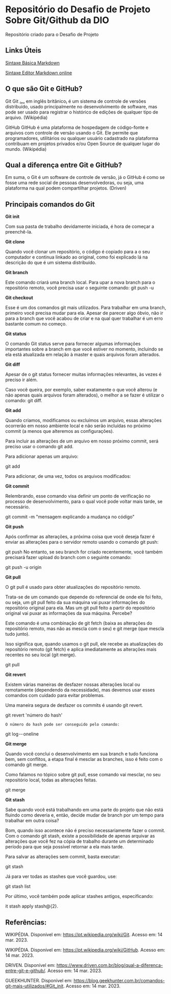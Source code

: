 # Repositório do Desafio de Projeto Sobre Git/Github da DIO
Repositório criado para o Desafio de Projeto
## Links Úteis
[Sintaxe Básica Markdown](https://www.markdownguide.org/getting-started/)

[Sintaxe Editor Markdown online](https://dillinger.io/)     
## O que são Git e GitHub?
Git
Git ₍ₒᵤ em inglês britânico₎ é um sistema de controle de versões distribuído, usado principalmente no desenvolvimento de software, mas pode ser usado para registrar o histórico de edições de qualquer tipo de arquivo. (Wikipédia)

GitHub
GitHub é uma plataforma de hospedagem de código-fonte e arquivos com controle de versão usando o Git. Ele permite que programadores, utilitários ou qualquer usuário cadastrado na plataforma contribuam em projetos privados e/ou Open Source de qualquer lugar do mundo. (Wikipédia)

## Qual a diferença entre Git e GitHub?
Em suma, o Git é um software de controle de versão, já o GitHub é como se fosse uma rede social de pessoas desenvolvedoras, ou seja, uma plataforma na qual podem compartilhar projetos. (Driven)



## Principais comandos do Git
**Git init**
  
  Com sua pasta de trabalho devidamente iniciada, é hora de começar a preenchê-la.

**Git clone**

  Quando você clonar um repositório, o código é copiado para a o seu computador e continua linkado ao original, como foi explicado lá na descrição do que é um sistema distribuído.

**Git branch**

  Este comando criará uma branch local. Para upar a nova branch para o repositório remoto, você precisa usar o seguinte comando: git push -u <remote> <nome-da-branch>

**Git checkout**

  Esse é um dos comandos git mais utilizados. Para trabalhar em uma branch, primeiro você precisa mudar para ela. Apesar de parecer algo óbvio, não ir para a branch que você acabou de criar e na qual quer trabalhar é um erro bastante comum no começo.
  
**Git status**

  O comando Git status serve para fornecer algumas informações importantes sobre a branch em que você estiver no momento, incluindo se ela está atualizada em relação à master e quais arquivos foram alterados.  

**Git diff**
  
  Apesar de o git status fornecer muitas informações relevantes, às vezes é preciso ir além.  

  Caso você queira, por exemplo, saber exatamente o que você alterou (e não apenas quais arquivos foram alterados), o melhor a se fazer é utilizar o comando: git diff. 

**Git add**

  Quando criamos, modificamos ou excluímos um arquivo, essas alterações ocorrerão em nosso ambiente local e não serão incluídas no próximo commit (a menos que alteremos as configurações).

  Para incluir as alterações de um arquivo em nosso próximo commit, será preciso usar o comando git add.

  Para adicionar apenas um arquivo:

git add <arquivo>
  
  Para adicionar, de uma vez, todos os arquivos modificados:

**Git commit**

  Relembrando, esse comando visa definir um ponto de verificação no processo de desenvolvimento, para o qual você pode voltar mais tarde, se necessário.

git commit -m "mensagem explicando a mudança no código"
  
**Git push**
  
  Após confirmar as alterações, a próxima coisa que você deseja fazer é enviar as alterações para o servidor remoto usando o comando git push:

git push <remote> <nome-do-branch>
No entanto, se seu branch for criado recentemente, você também precisará fazer upload do branch com o seguinte comando:

git push -u origin <nome-do-branch>

**Git pull**
  
  O git pull é usado para obter atualizações do repositório remoto. 

  Trata-se de um comando que depende do referencial de onde ele foi feito, ou seja, um git pull feito da sua máquina vai puxar informações do repositório original para ela. Mas um git pull feito a partir do repositório original vai puxar as informações da sua máquina. Percebe?

  Este comando é uma combinação de git fetch (baixa as alterações do repositório remoto, mas não as mescla com o seu) e git merge (que mescla tudo junto).

  Isso significa que, quando usamos o git pull, ele recebe as atualizações do repositório remoto (git fetch) e aplica imediatamente as alterações mais recentes no seu local (git merge).

git pull <remote>

**Git revert**
  
  Existem várias maneiras de desfazer nossas alterações local ou remotamente (dependendo da necessidade), mas devemos usar esses comandos com cuidado para evitar problemas.

  Uma maneira segura de desfazer os commits é usando git revert.

git revert 'número do hash'

    O número do hash pode ser conseguido pelo comando:

git log -- oneline

**Git merge**
  
  Quando você conclui o desenvolvimento em sua branch e tudo funciona bem, sem conflitos, a etapa final é mesclar as branches, isso é feito com o comando git merge.

  Como falamos no tópico sobre git pull, esse comando vai mesclar, no seu repositório local, todas as alterações feitas.

git merge <nome-da-branch>

**Git stash**
  
  Sabe quando você está trabalhando em uma parte do projeto que não está fluindo como deveria e, então, decide mudar de branch por um tempo para trabalhar em outra coisa?

  Bom, quando isso acontece não é preciso necessariamente fazer o commit. Com o comando git stash, existe a possibilidade de apenas arquivar as alterações que você fez na cópia de trabalho durante um determinado período para que seja possível retornar a ela mais tarde.

  Para salvar as alterações sem commit, basta executar:
  
  git stash

  Já para ver todas as stashes que você guardou, use:

git stash list
  
  Por último, você também pode aplicar stashes antigos, especificando:

it stash apply stash@{2}.
  
## Referências:
  WIKIPÉDIA. Disponível em: https://pt.wikipedia.org/wiki/Git. Acesso em: 14 mar. 2023.

  WIKIPÉDIA. Disponível em: https://pt.wikipedia.org/wiki/GitHub. Acesso em: 14 mar. 2023.

  DRIVEN. Disponível em: https://www.driven.com.br/blog/qual-a-diferenca-entre-git-e-github/. Acesso em: 14 mar. 2023.
  
  GUEEKHUNTER. Disponível em: https://blog.geekhunter.com.br/comandos-git-mais-utilizados/#Git_init. Acesso em: 14 mar. 2023.
